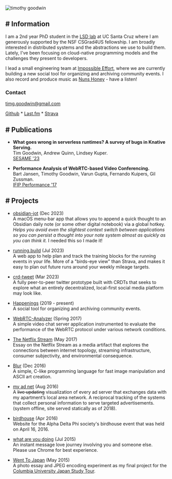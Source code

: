 ![timothy goodwin](/images/timothy_goodwin-3-2.jpg)
## # Information

I am a 2nd year PhD student in the [LSD lab](https://lsd.ucsc.edu) at UC Santa Cruz where I am generously supported by the NSF CSGrad4US fellowship. I am broadly interested in distributed systems and the abstractions we use to build them. Lately, I've been focusing on cloud-native programming models and the challenges they present to developers. 

I lead a small engineering team at [Impossible Effort](https://impossible-effort.com), where we are currently building a new social tool for organizing and archiving community events. I also record and produce music as [Nuns Honey](https://nunshoney.bandcamp.com) - have a listen!

### Contact
timg.goodwin@gmail.com

[Github](https://github.com/tgoodwin) * [Last.fm](https://www.last.fm/user/timbadlose) * [Strava](https://www.strava.com/athletes/43726571)

## # Publications
- **What goes wrong in serverless runtimes? A survey of bugs in Knative Serving.**\
Tim Goodwin, Andrew Quinn, Lindsey Kuper.\
[SESAME '23](https://sesame23.github.io)

- **Performance Analysis of WebRTC-based Video Conferencing.**\
Bart Jansen, Timothy Goodwin, Varun Gupta, Fernando Kuipers, Gil Zussman.\
[IFIP Performance '17](https://dl.acm.org/toc/sigmetrics/2018/45/3)

## # Projects
- [obsidian-jot](https://github.com/tgoodwin/obsidian-jot) (Dec 2023)\
A macOS menu-bar app that allows you to append a quick thought to an Obsidian daily note (or some other digital notebook) via a global hotkey. _Helps you avoid even the slightest context switch between applications so you can persist a thought into your note system almost as quickly as you can think it._ I needed this so I made it!

- [running.build](https://running.build) (Jul 2023)\
A web app to help plan and track the training blocks for the running events in your life. More of a "birds-eye view" than Strava, and makes it easy to plan out future runs around your weekly mileage targets.

- [crd-tweet](https://github.com/tgoodwin/crd-tweet) (Mar 2023)\
A fully peer-to-peer twitter prototype built with CRDTs that seeks to explore what an entirely decentralized, local-first social media platform may look like.

- [Happenings](https://whatshappenings.com) (2019 - present)\
A social tool for organizing and archiving community events.

- [WebRTC-Analyzer](https://github.com/tgoodwin/webRTC-analyzer) (Spring 2017)\
A simple video chat server application instrumented to evaluate the performance of the WebRTC protocol under various network conditions.

- [The Netflix Stream](https://discrete.events/netflix-model) (May 2017)\
Essay on the Netflix Stream as a media artifact that explores the connections between internet topology, streaming infrastructure, consumer subjectivity, and environmental consequence.

- [Blur](https://github.com/dextercallender/blur) (Dec 2016)\
A simple, C-like programming language for fast image manipulation and ASCII art creation.

- [my ad net](https://my-ad-net.appspot.com/) (Aug 2016)\
A ~~live updating~~ visualization of every ad server that exchanges data with my apartment’s local area network. A reciprocal tracking of the systems that collect personal information to serve targeted advertisements. (system offline, site served statically as of 2018).

- [birdhouse](https://discrete.events/birdhouse/) (Apr 2016)\
Website for the Alpha Delta Phi society's birdhouse event that was held on April 16, 2016.

- [what are you doing](http://tgoodwin.github.io/what-are-you-doing) (Jul 2015)\
An instant message love journey involving you and someone else. Please use Chrome for best experience.

- [Went To Japan](http://tgoodwin.github.io/went-to-japan) (May 2015)\
A photo essay and JPEG encoding experiment as my final project for the [Columbia University Japan Study Tour](https://www.college.columbia.edu/news/columbia-university-japan-study-tour-announced).

